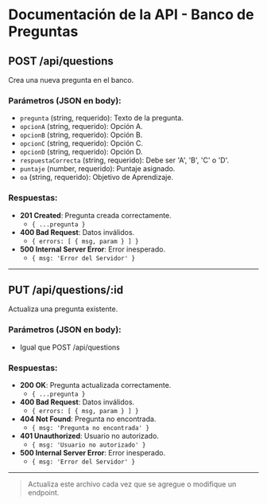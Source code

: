 # Documentación de la API - Banco de Preguntas

## POST /api/questions
Crea una nueva pregunta en el banco.

### Parámetros (JSON en body):
- `pregunta` (string, requerido): Texto de la pregunta.
- `opcionA` (string, requerido): Opción A.
- `opcionB` (string, requerido): Opción B.
- `opcionC` (string, requerido): Opción C.
- `opcionD` (string, requerido): Opción D.
- `respuestaCorrecta` (string, requerido): Debe ser 'A', 'B', 'C' o 'D'.
- `puntaje` (number, requerido): Puntaje asignado.
- `oa` (string, requerido): Objetivo de Aprendizaje.

### Respuestas:
- **201 Created**: Pregunta creada correctamente.
  - `{ ...pregunta }`
- **400 Bad Request**: Datos inválidos.
  - `{ errors: [ { msg, param } ] }`
- **500 Internal Server Error**: Error inesperado.
  - `{ msg: 'Error del Servidor' }`

---

## PUT /api/questions/:id
Actualiza una pregunta existente.

### Parámetros (JSON en body):
- Igual que POST /api/questions

### Respuestas:
- **200 OK**: Pregunta actualizada correctamente.
  - `{ ...pregunta }`
- **400 Bad Request**: Datos inválidos.
  - `{ errors: [ { msg, param } ] }`
- **404 Not Found**: Pregunta no encontrada.
  - `{ msg: 'Pregunta no encontrada' }`
- **401 Unauthorized**: Usuario no autorizado.
  - `{ msg: 'Usuario no autorizado' }`
- **500 Internal Server Error**: Error inesperado.
  - `{ msg: 'Error del Servidor' }`

---

> Actualiza este archivo cada vez que se agregue o modifique un endpoint.
